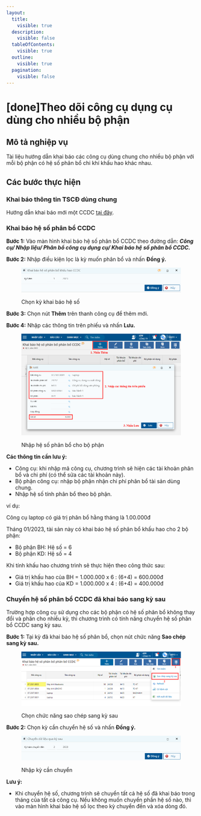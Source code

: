 ```yaml
---
layout:
  title:
    visible: true
  description:
    visible: false
  tableOfContents:
    visible: true
  outline:
    visible: true
  pagination:
    visible: false
---
```


# \[done]Theo dõi công cụ dụng cụ dùng cho nhiều bộ phận

## Mô tả nghiệp vụ

Tài liệu hướng dẫn khai báo các công cụ dùng chung cho nhiều bộ phận với mỗi bộ phận có hệ số phân bổ chi khí khấu hao khác nhau.

## Các bước thực hiện

### Khai báo thông tin TSCĐ dùng chung

Hướng dẫn khai báo mới một CCDC [tại đây](./).

### Khai báo hệ số phân bổ CCDC

**Bước 1:** Vào màn hình khai báo hệ số phân bổ CCDC theo đường dẫn: _**Công cụ/ Nhập liệu/ Phân bổ công cụ dụng cụ/ Khai báo hệ số phân bổ CCDC.**_

**Bước 2:** Nhập điều kiện lọc là kỳ muốn phân bổ và nhấn **Đồng ý.**

<figure><img src="../../.gitbook/assets/image01081.png" alt=""><figcaption><p>Chọn kỳ khai báo hệ số</p></figcaption></figure>

**Bước 3:** Chọn nút **Thêm** trên thanh công cụ để thêm mới.

**Bước 4:** Nhập các thông tin trên phiếu và nhấn **Lưu.**

<figure><img src="../../.gitbook/assets/hệ số pb CCDC 01.png" alt=""><figcaption><p>Nhập hệ số phân bổ cho bộ phận</p></figcaption></figure>

**Các thông tin cần lưu ý:**

* Công cụ: khi nhập mã công cụ, chương trình sẽ hiện các tài khoản phân bổ và chi phí (có thể sửa các tài khoản này).
* Bộ phận công cụ: nhập bộ phận nhận chi phí phân bổ tài sản dùng chung.
* Nhập hệ số tính phân bổ theo bộ phận.

ví dụ:

Công cụ laptop có giá trị phân bổ hằng tháng là 1.00.000đ

Tháng 01/2023, tài sản này có khai báo hệ số phân bổ khấu hao cho 2 bộ phận:

* Bộ phận BH: Hệ số = 6
* Bộ phận KD: Hệ số = 4

Khi tính khấu hao chương trình sẽ thực hiện theo công thức sau:

* Giá trị khấu hao của BH = 1.000.000 x 6 : (6+4) = 600.000đ
* Giá trị khấu hao của KD = 1.000.000 x 4 : (6+4) = 400.000đ

### Chuyển hệ số phân bổ CCDC đã khai báo sang kỳ sau

Trường hợp công cụ sử dụng cho các bộ phận có hệ số phân bổ không thay đổi và phân cho nhiều kỳ, thì chương trình có tính năng chuyển hệ số phân bổ CCDC sang kỳ sau.

**Bước 1:** Tại kỳ đã khai báo hệ số phân bổ, chọn nút chức năng **Sao chép sang kỳ sau.**

<figure><img src="../../.gitbook/assets/hệ số pb CCDC 03.png" alt=""><figcaption><p>Chọn chức năng sao chép sang kỳ sau</p></figcaption></figure>

**Bước 2:** Chọn kỳ cần chuyển hệ số và nhấn **Đồng ý.**

<figure><img src="../../.gitbook/assets/image (200).png" alt=""><figcaption><p>Nhập kỳ cần chuyển</p></figcaption></figure>

**Lưu ý:**

* Khi chuyển hệ số, chương trình sẽ chuyển tất cả hệ số đã khai báo trong tháng của tất cả công cụ. Nếu không muốn chuyển phần hệ số nào, thì vào màn hình khai báo hệ số lọc theo kỳ chuyển đến và xóa dòng đó.
